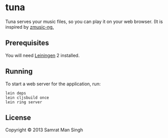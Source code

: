 # tuna

Tuna serves your music files, so you can play it on your web browser. (It is inspired by [zmusic-ng.](http://git.zx2c4.com/zmusic-ng/about/)

## Prerequisites

You will need [Leiningen][1] 2 installed.

[1]: https://github.com/technomancy/leiningen

## Running

To start a web server for the application, run:

    lein deps
    lein cljsbuild once
    lein ring server

## License

Copyright © 2013 Samrat Man Singh
